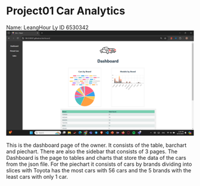 # Project01 Car Analytics
 Name: LeangHour Ly
 ID 6530342
![Dashboard](./screen01.png)

This is the dashboard page of the owner. It consists of the table, barchart and piechart. There are also the sidebar that consists of 3 pages. The Dashboard is the page to tables and charts that store the data of the cars from the json file.
For the piechart it consists of cars by brands dividing into slices with Toyota has the most cars with 56 cars and the 5 brands with the least cars with only 1 car.
